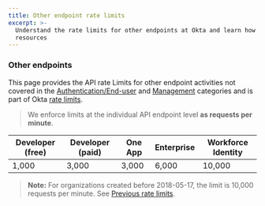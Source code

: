 ```yaml
---
title: Other endpoint rate limits
excerpt: >-
  Understand the rate limits for other endpoints at Okta and learn how to design for efficient use of
  resources
---
```


### Other endpoints

This page provides the API rate Limits for other endpoint activities not covered in the [Authentication/End-user](/docs/reference/rl-global-enduser) and [Management](/docs/reference/rl-global-mgmt) categories and is part of Okta [rate limits](/docs/reference/rate-limits).

> We enforce limits at the individual API endpoint level **as requests per minute**.

| Developer (free) | Developer (paid) | One App    | Enterprise | Workforce Identity |
| ---------------- | ---------------- | ---------- | ---------- | ------------------ |
| 1,000             | 3,000             | 3,000       | 6,000       | 10,000              |

> **Note:** For organizations created before 2018-05-17, the limit is 10,000 requests per minute. See [Previous rate limits](/docs/reference/rl-previous/).
